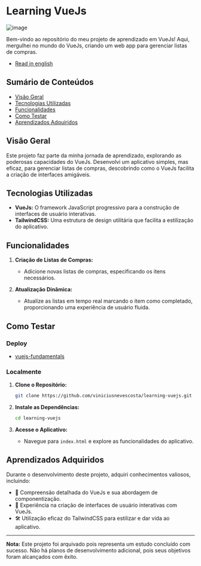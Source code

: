 # Learning VueJs

![image](https://github.com/viniciusnevescosta/learning-vuejs/assets/66970818/b72d86a3-374e-41e7-85e8-086aaa5134d5)

Bem-vindo ao repositório do meu projeto de aprendizado em VueJs! Aqui, mergulhei no mundo do VueJs, criando um web app para gerenciar listas de compras.

- [Read in english](en_README.md)

## Sumário de Conteúdos

- [Visão Geral](#visão-geral)
- [Tecnologias Utilizadas](#tecnologias-utilizadas)
- [Funcionalidades](#funcionalidades)
- [Como Testar](#como-testar)
- [Aprendizados Adquiridos](#aprendizados-adquiridos)

## Visão Geral

Este projeto faz parte da minha jornada de aprendizado, explorando as poderosas capacidades do VueJs. Desenvolvi um aplicativo simples, mas eficaz, para gerenciar listas de compras, descobrindo como o VueJs facilita a criação de interfaces amigáveis.

## Tecnologias Utilizadas

- **VueJs:** O framework JavaScript progressivo para a construção de interfaces de usuário interativas.
- **TailwindCSS:** Uma estrutura de design utilitária que facilita a estilização do aplicativo.

## Funcionalidades

1. **Criação de Listas de Compras:**
   - Adicione novas listas de compras, especificando os itens necessários.

2. **Atualização Dinâmica:**
   - Atualize as listas em tempo real marcando o item como completado, proporcionando uma experiência de usuário fluida.

## Como Testar

### Deploy

- [vuejs-fundamentals](https://vuejs-fundamentals.vercel.app/)

### Localmente

1. **Clone o Repositório:**
   ```bash
   git clone https://github.com/viniciusnevescosta/learning-vuejs.git
   ```

2. **Instale as Dependências:**
   ```bash
   cd learning-vuejs
   ```

3. **Acesse o Aplicativo:**
   - Navegue para `index.html` e explore as funcionalidades do aplicativo.

## Aprendizados Adquiridos

Durante o desenvolvimento deste projeto, adquiri conhecimentos valiosos, incluindo:

- 🌟 Compreensão detalhada do VueJs e sua abordagem de componentização.
- 🎨 Experiência na criação de interfaces de usuário interativas com VueJs.
- 🛠 Utilização eficaz do TailwindCSS para estilizar e dar vida ao aplicativo.

---

**Nota:** Este projeto foi arquivado pois representa um estudo concluído com sucesso. Não há planos de desenvolvimento adicional, pois seus objetivos foram alcançados com êxito.
